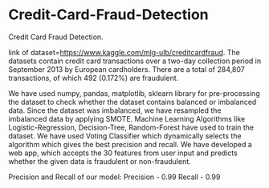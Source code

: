 # Credit-Card-Fraud-Detection

Credit Card Fraud Detection.

link of dataset=https://www.kaggle.com/mlg-ulb/creditcardfraud. 
The datasets contain credit card transactions over a two-day collection period in September 2013 by European cardholders. There are a total of 284,807 transactions, of which 492 (0.172%) are fraudulent.

We have used numpy, pandas, matplotlib, sklearn library for pre-processing the dataset to check whether the dataset contains balanced or imbalanced data. Since the dataset was imbalanced, we have resampled the imbalanced data by applying SMOTE. Machine Learning Algorithms like Logistic-Regression, Decision-Tree, Random-Forest have used to train the dataset. We have used Voting Classifier which dynamically selects the algorithm which gives the best precision and recall. We have developed a web app, which accepts the 30 features from user input and predicts whether the given data is fraudulent or non-fraudulent.

Precision and Recall of our model: 
Precision - 0.99 
Recall - 0.99
